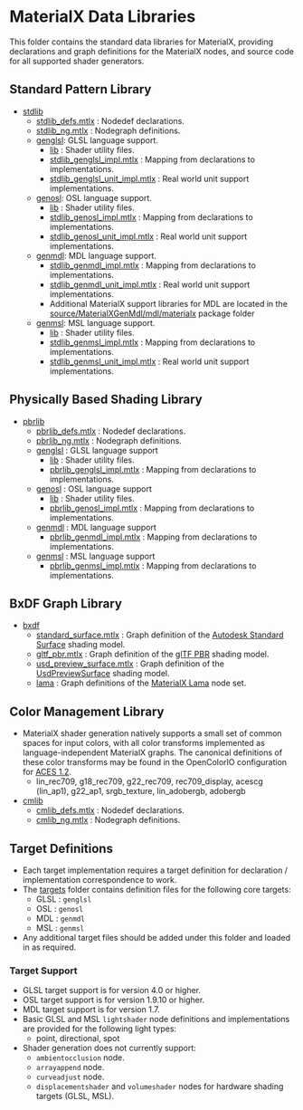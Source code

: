 # MaterialX Data Libraries

This folder contains the standard data libraries for MaterialX, providing declarations and graph definitions for the MaterialX nodes, and source code for all supported shader generators.

## Standard Pattern Library
- [stdlib](stdlib)
    - [stdlib_defs.mtlx](stdlib/stdlib_defs.mtlx) : Nodedef declarations.
    - [stdlib_ng.mtlx](stdlib/stdlib_ng.mtlx) : Nodegraph definitions.
    - [genglsl](stdlib/genglsl): GLSL language support.
        - [lib](stdlib/genglsl/lib) : Shader utility files.
        - [stdlib_genglsl_impl.mtlx](stdlib/genglsl/stdlib_genglsl_impl.mtlx) : Mapping from declarations to implementations.
        - [stdlib_genglsl_unit_impl.mtlx](stdlib/genosl/stdlib_genglsl_unit_impl.mtlx) : Real world unit support implementations.
    - [genosl](stdlib/genosl): OSL language support.
        - [lib](stdlib/genosl/lib) : Shader utility files.
        - [stdlib_genosl_impl.mtlx](stdlib/genosl/stdlib_genosl_impl.mtlx) : Mapping from declarations to implementations.
        - [stdlib_genosl_unit_impl.mtlx](stdlib/genosl/stdlib_genosl_unit_impl.mtlx) : Real world unit support implementations.
    - [genmdl](stdlib/genmdl): MDL language support.
        - [stdlib_genmdl_impl.mtlx](stdlib/genmdl/stdlib_genmdl_impl.mtlx) : Mapping from declarations to implementations.
        - [stdlib_genmdl_unit_impl.mtlx](stdlib/genmdl/stdlib_genmdl_unit_impl.mtlx) : Real world unit support implementations.
        - Additional MaterialX support libraries for MDL are located in the [source/MaterialXGenMdl/mdl/materialx](../source/MaterialXGenMdl/mdl/materialx) package folder
    - [genmsl](stdlib/genmsl): MSL language support.
        - [lib](stdlib/genmsl/lib) : Shader utility files.
        - [stdlib_genmsl_impl.mtlx](stdlib/genmsl/stdlib_genmsl_impl.mtlx) : Mapping from declarations to implementations.
        - [stdlib_genmsl_unit_impl.mtlx](stdlib/genmsl/stdlib_genmsl_unit_impl.mtlx) : Real world unit support implementations.

## Physically Based Shading Library
- [pbrlib](pbrlib)
    - [pbrlib_defs.mtlx](pbrlib/pbrlib_defs.mtlx) : Nodedef declarations.
    - [pbrlib_ng.mtlx](pbrlib/pbrlib_ng.mtlx) : Nodegraph definitions.
    - [genglsl](pbrlib/genglsl) : GLSL language support
        - [lib](pbrlib/genglsl/lib) : Shader utility files.
        - [pbrlib_genglsl_impl.mtlx](pbrlib/genglsl/pbrlib_genglsl_impl.mtlx) : Mapping from declarations to implementations.
    - [genosl](pbrlib/genosl) : OSL language support
        - [lib](pbrlib/genosl/lib) : Shader utility files.
        - [pbrlib_genosl_impl.mtlx](pbrlib/genosl/pbrlib_genosl_impl.mtlx) : Mapping from declarations to implementations.
    - [genmdl](pbrlib/genmdl) : MDL language support
        - [pbrlib_genmdl_impl.mtlx](pbrlib/genmdl/pbrlib_genmdl_impl.mtlx) : Mapping from declarations to implementations.
    - [genmsl](pbrlib/genmsl) : MSL language support
        - [pbrlib_genmsl_impl.mtlx](pbrlib/genmsl/pbrlib_genmsl_impl.mtlx) : Mapping from declarations to implementations.

## BxDF Graph Library
- [bxdf](bxdf)
    - [standard_surface.mtlx](bxdf/standard_surface.mtlx) : Graph definition of the [Autodesk Standard Surface](https://autodesk.github.io/standard-surface/) shading model.
    - [gltf_pbr.mtlx](bxdf/gltf_pbr.mtlx) : Graph definition of the [glTF PBR](https://registry.khronos.org/glTF/specs/2.0/glTF-2.0.html#appendix-b-brdf-implementation) shading model.
    - [usd_preview_surface.mtlx](bxdf/usd_preview_surface.mtlx) : Graph definition of the [UsdPreviewSurface](https://openusd.org/release/spec_usdpreviewsurface.html) shading model.
    - [lama](bxdf/lama) : Graph definitions of the [MaterialX Lama](https://rmanwiki.pixar.com/display/REN24/MaterialX+Lama) node set.

## Color Management Library
- MaterialX shader generation natively supports a small set of common spaces for input colors, with all color transforms implemented as language-independent MaterialX graphs. The canonical definitions of these color transforms may be found in the OpenColorIO configuration for [ACES 1.2](https://github.com/colour-science/OpenColorIO-Configs/tree/feature/aces-1.2-config/aces_1.2).
    - lin_rec709, g18_rec709, g22_rec709, rec709_display, acescg (lin_ap1), g22_ap1, srgb_texture, lin_adobergb, adobergb
- [cmlib](cmlib)
    - [cmlib_defs.mtlx](cmlib/cmlib_defs.mtlx) : Nodedef declarations.
    - [cmlib_ng.mtlx](cmlib/cmlib_ng.mtlx) : Nodegraph definitions.

## Target Definitions
- Each target implementation requires a target definition for declaration / implementation correspondence to work.
- The [targets](targets) folder contains definition files for the following core targets:
  - GLSL : `genglsl`
  - OSL : `genosl`
  - MDL : `genmdl`
  - MSL : `genmsl`
- Any additional target files should be added under this folder and loaded in as required.

### Target Support
- GLSL target support is for version 4.0 or higher.
- OSL target support is for version 1.9.10 or higher.
- MDL target support is for version 1.7.
- Basic GLSL and MSL `lightshader` node definitions and implementations are provided for the following light types:
    - point, directional, spot
- Shader generation does not currently support:
    - `ambientocclusion` node.
    - `arrayappend` node.
    - `curveadjust` node.
    - `displacementshader` and `volumeshader` nodes for hardware shading targets (GLSL, MSL).
